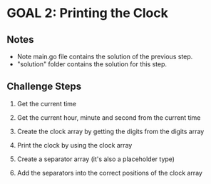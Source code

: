 # GOAL 2: Printing the Clock

## Notes

* Note main.go file contains the solution of the previous step.
* "solution" folder contains the solution for this step.

## Challenge Steps

1. Get the current time

2. Get the current hour, minute and second from the current time

3. Create the clock array by getting the digits from the digits array

4. Print the clock by using the clock array

5. Create a separator array (it's also a placeholder type)

6. Add the separators into the correct positions of the clock array